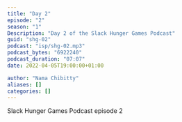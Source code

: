 ```yaml
---
title: "Day 2"
episode: "2"
season: "1"
Description: "Day 2 of the Slack Hunger Games Podcast"
guid: "shg-02"
podcast: "isp/shg-02.mp3"
podcast_bytes: "6922240"
podcast_duration: "07:07"
date: 2022-04-05T19:00:00+01:00

author: "Nama Chibitty"
aliases: []
categories: []
---
```


Slack Hunger Games Podcast episode 2